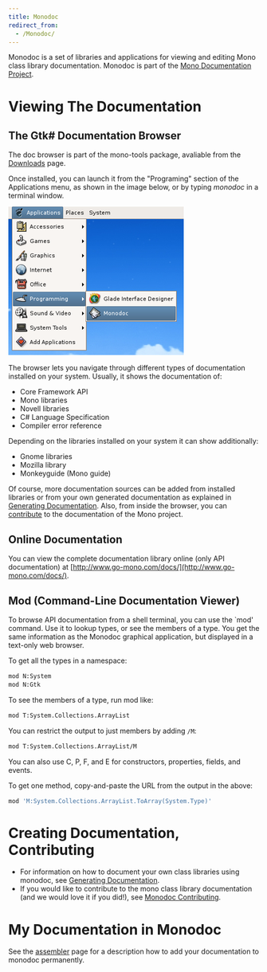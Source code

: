 ```yaml
---
title: Monodoc
redirect_from:
  - /Monodoc/
---
```


Monodoc is a set of libraries and applications for viewing and editing Mono class library documentation. Monodoc is part of the [Mono Documentation Project](/docs/).

Viewing The Documentation
=========================

The Gtk\# Documentation Browser
-------------------------------

The doc browser is part of the mono-tools package, avaliable from the [Downloads](/download/) page.

Once installed, you can launch it from the "Programing" section of the Applications menu, as shown in the image below, or by typing *monodoc* in a terminal window.

[![Gnome menu-monodoc-1.png](/archived/images/1/1d/Gnome_menu-monodoc-1.png)](/archived/images/1/1d/Gnome_menu-monodoc-1.png)

The browser lets you navigate through different types of documentation installed on your system. Usually, it shows the documentation of:

-   Core Framework API
-   Mono libraries
-   Novell libraries
-   C\# Language Specification
-   Compiler error reference

Depending on the libraries installed on your system it can show additionally:

-   Gnome libraries
-   Mozilla library
-   Monkeyguide (Mono guide)

Of course, more documentation sources can be added from installed libraries or from your own generated documentation as explained in [Generating Documentation](/docs/tools+libraries/tools/monodoc/generating-documentation/). Also, from inside the browser, you can [contribute](/docs/tools+libraries/tools/monodoc/contributing/) to the documentation of the Mono project.

Online Documentation
--------------------

You can view the complete documentation library online (only API documentation) at [http://www.go-mono.com/docs/](http://www.go-mono.com/docs/).

Mod (Command-Line Documentation Viewer)
---------------------------------------

To browse API documentation from a shell terminal, you can use the \`mod' command. Use it to lookup types, or see the members of a type. You get the same information as the Monodoc graphical application, but displayed in a text-only web browser.

To get all the types in a namespace:

``` bash
mod N:System
mod N:Gtk
```

To see the members of a type, run mod like:

``` bash
mod T:System.Collections.ArrayList
```

You can restrict the output to just members by adding `/M`:

``` bash
mod T:System.Collections.ArrayList/M
```

You can also use C, P, F, and E for constructors, properties, fields, and events.

To get one method, copy-and-paste the URL from the output in the above:

``` bash
mod 'M:System.Collections.ArrayList.ToArray(System.Type)'
```

Creating Documentation, Contributing
====================================

-   For information on how to document your own class libraries using monodoc, see [Generating Documentation](/docs/tools+libraries/tools/monodoc/generating-documentation/).
-   If you would like to contribute to the mono class library documentation (and we would love it if you did!), see [Monodoc Contributing](/docs/tools+libraries/tools/monodoc/contributing/).

My Documentation in Monodoc
===========================

See the [assembler](/docs/tools+libraries/tools/mdassembler/) page for a description how to add your documentation to monodoc permanently.

